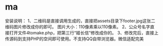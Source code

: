 # ma
﻿安装说明：
1、二维码是直接调用生成的，直接把assets目录下footer.jpg这张二维码图片修改成你的即可。
图片大小：110像素乘以110像素。
2、公众号名字直接打开文件4tomake.php，把第三行“姬长信”修改成你的。
3、修改完后，直接上传源码到支持PHP的空间即可使用。不支持QQ自带浏览器。微信适配完美
